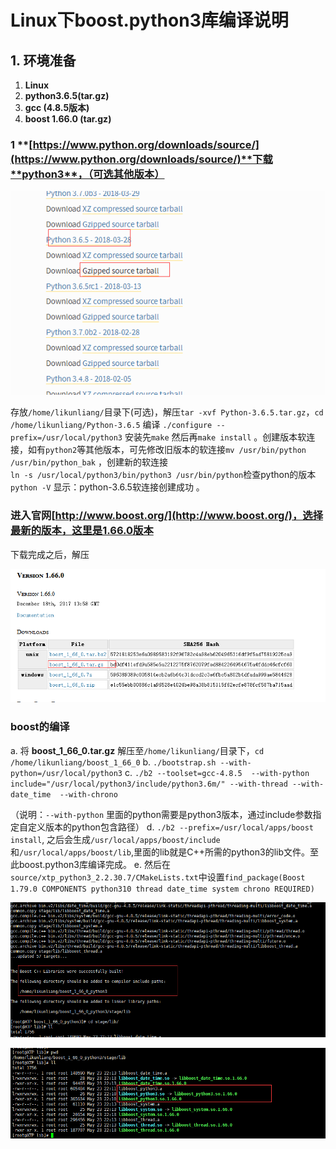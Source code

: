 # Linux下boost.python3库编译说明

## 1. 环境准备

  1. **Linux**
  2. **python3.6.5(tar.gz)**
  3. **gcc (4.8.5版本)**
  4. **boost 1.66.0 (tar.gz)**

### 1 **[https://www.python.org/downloads/source/](https://www.python.org/downloads/source/)**下载**python3**，（可选其他版本）

   ![python.png](./python.png)
   
  存放`/home/likunliang/`目录下(可选)，解压`tar -xvf Python-3.6.5.tar.gz`，`cd /home/likunliang/Python-3.6.5` 编译 `./configure --prefix=/usr/local/python3` 安装先`make` 然后再`make install` 。创建版本软连接，如有`python2`等其他版本，可先修改旧版本的软连接`mv /usr/bin/python /usr/bin/python_bak` ，创建新的软连接    
   `ln -s /usr/local/python3/bin/python3 /usr/bin/python`检查python的版本 `python -V`  显示：python-3.6.5软连接创建成功 。

### 进入官网[http://www.boost.org/](http://www.boost.org/)，选择最新的版本，这里是1.66.0版本
   
下载完成之后，解压

![boost.png](./boost.png)


### boost的编译

a. 将 **boost_1_66_0.tar.gz** 解压至`/home/likunliang/`目录下，`cd /home/likunliang/boost_1_66_0`
b. `./bootstrap.sh --with-python=/usr/local/python3`
c. `./b2 --toolset=gcc-4.8.5  --with-python include="/usr/local/python3/include/python3.6m/" --with-thread --with-date_time  --with-chrono`

   （说明：`--with-python` 里面的python需要是python3版本，通过include参数指定自定义版本的python包含路径）
d. `./b2 --prefix=/usr/local/apps/boost install`, 之后会生成`/usr/local/apps/boost/include`和`/usr/local/apps/boost/lib`,里面的lib就是C++所需的python3的lib文件。至此boost.python3库编译完成。
e. 然后在`source/xtp_python3_2.2.30.7/CMakeLists.txt`中设置`find_package(Boost 1.79.0 COMPONENTS python310 thread date_time system chrono REQUIRED)`

![finished1.png](./finished1.png)

![finished2.png](./finished2.png)
